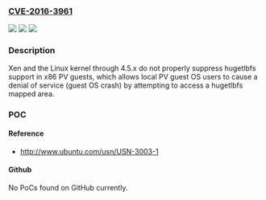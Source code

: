 ### [CVE-2016-3961](https://cve.mitre.org/cgi-bin/cvename.cgi?name=CVE-2016-3961)
![](https://img.shields.io/static/v1?label=Product&message=n%2Fa&color=blue)
![](https://img.shields.io/static/v1?label=Version&message=n%2Fa&color=blue)
![](https://img.shields.io/static/v1?label=Vulnerability&message=n%2Fa&color=brighgreen)

### Description

Xen and the Linux kernel through 4.5.x do not properly suppress hugetlbfs support in x86 PV guests, which allows local PV guest OS users to cause a denial of service (guest OS crash) by attempting to access a hugetlbfs mapped area.

### POC

#### Reference
- http://www.ubuntu.com/usn/USN-3003-1

#### Github
No PoCs found on GitHub currently.

